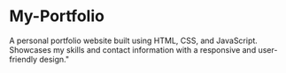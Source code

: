 # My-Portfolio
A personal portfolio website built using HTML, CSS, and JavaScript. Showcases my skills and contact information with a responsive and user-friendly design."
